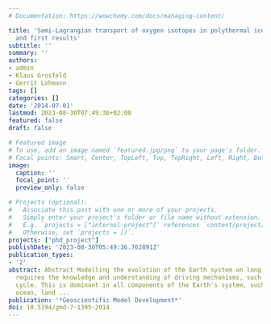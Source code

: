 ```yaml
---
# Documentation: https://wowchemy.com/docs/managing-content/

title: 'Semi-Lagrangian transport of oxygen isotopes in polythermal ice sheets: implementation
  and first results'
subtitle: ''
summary: ''
authors:
- admin
- Klaus Grosfeld
- Gerrit Lohmann
tags: []
categories: []
date: '2014-07-01'
lastmod: 2023-08-30T07:49:36+02:00
featured: false
draft: false

# Featured image
# To use, add an image named `featured.jpg/png` to your page's folder.
# Focal points: Smart, Center, TopLeft, Top, TopRight, Left, Right, BottomLeft, Bottom, BottomRight.
image:
  caption: ''
  focal_point: ''
  preview_only: false

# Projects (optional).
#   Associate this post with one or more of your projects.
#   Simply enter your project's folder or file name without extension.
#   E.g. `projects = ["internal-project"]` references `content/project/deep-learning/index.md`.
#   Otherwise, set `projects = []`.
projects: ["phd_project"]
publishDate: '2023-08-30T05:49:36.762891Z'
publication_types:
- '2'
abstract: Abstract Modelling the evolution of the Earth system on long timescales
  requires the knowledge and understanding of driving mechanisms, such as the hydrological
  cycle. This is dominant in all components of the Earth's system, such as atmosphere,
  ocean, land ...
publication: '*Geoscientific Model Development*'
doi: 10.5194/gmd-7-1395-2014
---
```

